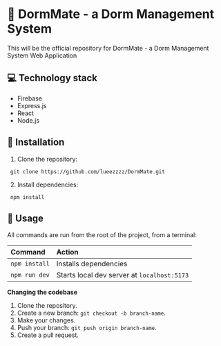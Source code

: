 # 📖 DormMate - a Dorm Management System

This will be the official repository for DormMate - a Dorm Management System Web Application


## 💻 Technology stack
- Firebase
- Express.js
- React
- Node.js 

## 🔌 Installation
1. Clone the repository:
```
 git clone https://github.com/lueezzzz/DormMate.git
```

2. Install dependencies:
```
 npm install
```

## 🧞 Usage

All commands are run from the root of the project, from a terminal:

| Command                   | Action                                           |
| :------------------------ | :----------------------------------------------- |
| `npm install`             | Installs dependencies                            |
| `npm run dev`             | Starts local dev server at `localhost:5173`      |

**Changing the codebase**

1. Clone the repository.
2. Create a new branch: `git checkout -b branch-name`.
3. Make your changes.
4. Push your branch: `git push origin branch-name`.
5. Create a pull request.

